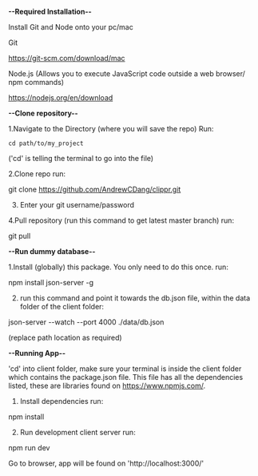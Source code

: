 <!-- -------------- -->
<strong>--Required Installation--</strong>

Install Git and Node onto your pc/mac

Git

https://git-scm.com/download/mac

Node.js (Allows you to execute JavaScript code outside a web browser/ npm commands)

https://nodejs.org/en/download

<!-- ------------- -->
<strong>--Clone repository--</strong>

1.Navigate to the Directory (where you will save the repo)
Run: 

    cd path/to/my_project

('cd' is telling the terminal to go into the file)

2.Clone repo
run:

git clone https://github.com/AndrewCDang/clippr.git

3. Enter your git username/password

4.Pull repository (run this command to get latest master branch)
run:

git pull 

<!--  -->
<strong>--Run dummy database--</strong>

1.Install (globally) this package. You only need to do this once.
run:

npm install json-server -g

2. run this command and point it towards the db.json file, within the data folder of the client folder:

json-server --watch --port 4000 ./data/db.json

(replace path location as required)

<!-- --------- -->
<strong>--Running App--</strong>

'cd' into client folder, make sure your terminal is inside the client folder which contains the package.json file. This file has all the dependencies listed, these are libraries found on https://www.npmjs.com/.

1. Install dependencies
run:

npm install

2. Run development client server
run:

npm run dev

Go to browser, app will be found on 
'http://localhost:3000/'

